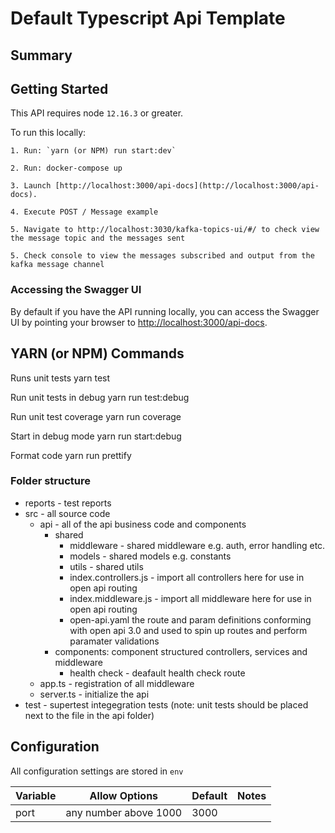 # Default Typescript Api Template

## Summary

## Getting Started

This API requires node `12.16.3` or greater.

To run this locally:

    1. Run: `yarn (or NPM) run start:dev`

    2. Run: docker-compose up

    3. Launch [http://localhost:3000/api-docs](http://localhost:3000/api-docs).

    4. Execute POST / Message example

    5. Navigate to http://localhost:3030/kafka-topics-ui/#/ to check view the message topic and the messages sent 
 
    5. Check console to view the messages subscribed and output from the kafka message channel

### Accessing the Swagger UI

By default if you have the API running locally, you can access the Swagger UI by pointing your browser to [http://localhost:3000/api-docs](http://localhost:3000/api-docs).

## YARN (or NPM) Commands

Runs unit tests
    yarn test

Run unit tests in debug
    yarn run test:debug

Run unit test coverage
    yarn run coverage

Start in debug mode
    yarn run start:debug

Format code 
    yarn run prettify

### Folder structure

- reports - test reports
- src - all source code 
    - api - all of the api business code and components
        - shared
            - middleware - shared middleware e.g. auth, error handling etc.
            - models - shared models e.g. constants
            - utils - shared utils
            - index.controllers.js - import all controllers here for use in open api routing
            - index.middleware.js - import all middleware here for use in open api routing
            - open-api.yaml the route and param definitions conforming with open api 3.0 and used to spin up routes and perform paramater validations
        - components: component structured controllers, services and middleware
            - health check - deafault health check route
    - app.ts - registration of all middleware
    - server.ts - initialize the api
- test - supertest integegration tests (note: unit tests should be placed next to the file in the api folder)

## Configuration

All configuration settings are stored in `env`

| Variable | Allow Options         | Default | Notes |
| -------- | --------------------- | ------- | ----- |
| port     | any number above 1000 | 3000    |       |

